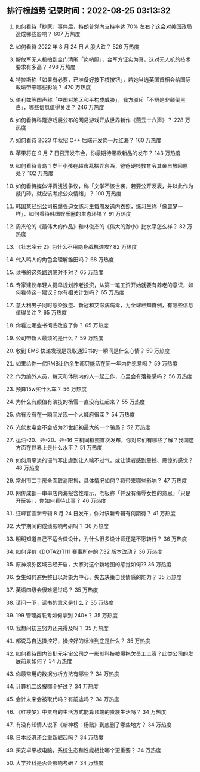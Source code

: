 
## 排行榜趋势 记录时间：2022-08-25 03:13:32
  
  1. 如何看待「抄家」事件后，特朗普党内支持率达 70% 左右？这会对美国政局造成哪些影响？ 607 万热度
    
  2. 如何看待 2022 年 8 月 24 日 A 股大跌？ 526 万热度
    
  3. 解放军无人机拍到金门清晰「岗哨照」，台军方证实为真，这对无人机的技术要求有多高？ 498 万热度
    
  4. 特拉斯称「如果有必要，已准备好按下核按钮」，若她当选英国首相会给国际政坛带来哪些影响？ 470 万热度
    
  5. 伯利兹等国声称「中国对地区和平构成威胁」，我方驳斥「不辨是非颠倒黑白」，哪些信息值得关注？ 246 万热度
    
  6. 如何看待科隆游戏展公布的网易游戏开放世界新作《燕云十六声》？ 228 万热度
    
  7. 如何看待 2023 年秋招 C++ 后端开发岗一片红海？ 160 万热度
    
  8. 苹果将在 9 月 7 日召开发布会，你最期待哪款新品的发布？ 143 万热度
    
  9. 如何看待青岛 1 岁半小孩在超市乱摆弄东西，爸爸硬核教育令其亲自放回原处？ 102 万热度
    
  10. 如何看待媒体评贾浅浅争议，称「文学不该世袭，若要公开发表，并以此作为敲门砖，就应该考虑公众情绪」？ 100 万热度
    
  11. 韩国某经纪公司被爆强迫女练习生每周发送内衣照，练习生称「像噩梦一样」，如何看待韩国娱乐圈的生态环境？ 91 万热度
    
  12. 周杰伦的《最伟大的作品》和林俊杰的《伟大的渺小》比水平怎么样？ 82 万热度
    
  13. 《壮志凌云 2》为什么不用隐身战机进攻? 82 万热度
    
  14. 代入鸣人的角色会理解雏田吗？ 68 万热度
    
  15. 读书的这条路到底对不对？ 65 万热度
    
  16. 专家建议年轻人提早规划养老投资，从第一笔工资开始就要有养老的意识，如何看待这一建议？你有相关计划吗？ 65 万热度
    
  17. 意大利男子同时感染猴痘、新冠和艾滋病病毒，为全球已知首例，有哪些信息值得关注？ 65 万热度
    
  18. 你看过哪些书彻底改变了你？ 65 万热度
    
  19. 公司带新人最烦的是什么？ 59 万热度
    
  20. 收到 EMS 快递发现是录取通知书的一瞬间是什么心情？ 59 万热度
    
  21. 如果给你一亿RMB让你余生都只能活在同一年内你愿意吗？ 59 万热度
    
  22. 作为编外人员，每天和体制内的人一起工作，心里会有落差感吗？ 56 万热度
    
  23. 预算15w买什么车？ 56 万热度
    
  24. 为什么有颜值有演技的杨雪一直没有红起来？ 55 万热度
    
  25. 你有没有在一瞬间发现一个人城府很深？ 54 万热度
    
  26. 光伏发电会不会成为21世纪初最大的一个骗局？ 52 万热度
    
  27. 运油-20、歼-20、歼-16 三机同框照首次发布，你对它们有哪些了解？我国这方面在世界上是什么水平？ 51 万热度
    
  28. 如何用平淡的语气写出虐到让人喘不过气，或让读者感到震撼、震惊的感觉？ 48 万热度
    
  29. 常州市二手房全面取消限售，具体情况如何？将带来哪些影响？ 47 万热度
    
  30. 网传成都一串串店内海报含性暗示，老板称「并没有侮辱女性的意思」「只是开玩笑」，你如何看待此事？ 46 万热度
    
  31. 汪峰官宣新专辑 8 月 24 日发布，你对该新专辑有何期待？ 41 万热度
    
  32. 大学期间的成绩影响考研吗？ 36 万热度
    
  33. 明明知道自己不适合做设计，为什么很多设计师还是不愿转行？ 36 万热度
    
  34. 如何评价《DOTA2》TI11 赛事所在的 7.32 版本改动？ 36 万热度
    
  35. 原神须弥区域已经开启，大家对这个新地图的感觉如何?? 36 万热度
    
  36. 女生如何避免整日以对象为中心、失去决策自我情感的能力？ 35 万热度
    
  37. 英语四级会很难通过吗？ 35 万热度
    
  38. 请问一下，读书的意义是什么？ 35 万热度
    
  39. 199 管理类联考如何拿到 240+？ 35 万热度
    
  40. 我想问初三努力还来得及吗？ 35 万热度
    
  41. 都说马自达操控好，操控好的标准到底是什么？ 35 万热度
    
  42. 如何看待国内首批元宇宙公司之一影创科技被爆拖欠员工工资？此类公司的发展前景如何？ 34 万热度
    
  43. 你最常用的数据分析方法有哪些？ 34 万热度
    
  44. 计算机二级报哪个好过？ 34 万热度
    
  45. 会计未来会被取代吗？有前途吗？ 34 万热度
    
  46. 《红楼梦》中贾府的生活方式能算顶端的贵族生活吗？ 34 万热度
    
  47. 有没有知情人说下《新神榜：杨戬》到底删了哪些地方？ 34 万热度
    
  48. 日本经济还会重新崛起吗？ 34 万热度
    
  49. 买安卓平板电脑，系统生态和性能相比哪个更重要？ 34 万热度
    
  50. 大学挂科是否会影响考研？ 34 万热度
    